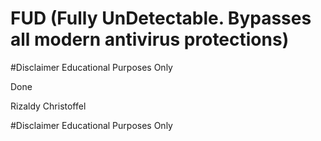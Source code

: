 # FUD (Fully UnDetectable. Bypasses all modern antivirus protections)

#Disclaimer Educational Purposes Only

Done

Rizaldy Christoffel

#Disclaimer Educational Purposes Only
